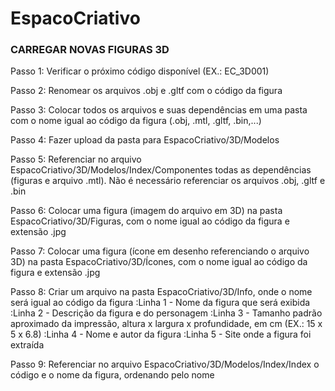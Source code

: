 # EspacoCriativo

### CARREGAR NOVAS FIGURAS 3D

Passo 1: Verificar o próximo código disponível (EX.: EC_3D001)

Passo 2: Renomear os arquivos .obj e .gltf com o código da figura

Passo 3: Colocar todos os arquivos e suas dependências em uma pasta com o nome igual ao código da figura (.obj, .mtl, .gltf, .bin,...)

Passo 4: Fazer upload da pasta para EspacoCriativo/3D/Modelos

Passo 5: Referenciar no arquivo EspacoCriativo/3D/Modelos/Index/Componentes todas as dependências (figuras e arquivo .mtl). Não é necessário referenciar os arquivos .obj, .gltf e .bin

Passo 6: Colocar uma figura (imagem do arquivo em 3D) na pasta EspacoCriativo/3D/Figuras, com o nome igual ao código da figura e extensão .jpg

Passo 7: Colocar uma figura (ícone em desenho referenciando o arquivo 3D) na pasta EspacoCriativo/3D/Ícones, com o nome igual ao código da figura e extensão .jpg

Passo 8: Criar um arquivo na pasta EspacoCriativo/3D/Info, onde o nome será igual ao código da figura
	:Linha 1 - Nome da figura que será exibida
	:Linha 2 - Descrição da figura e do personagem
	:Linha 3 - Tamanho padrão aproximado da impressão, altura x largura x profundidade, em cm (EX.: 15 x 5 x 6.8)
	:Linha 4 - Nome e autor da figura
	:Linha 5 - Site onde a figura foi extraída
	
Passo 9: Referenciar no arquivo EspacoCriativo/3D/Modelos/Index/Index o código e o nome da figura, ordenando pelo nome
